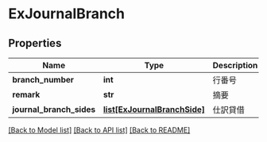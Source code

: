 # ExJournalBranch

## Properties
Name | Type | Description | Notes
------------ | ------------- | ------------- | -------------
**branch_number** | **int** | 行番号 | [optional] 
**remark** | **str** | 摘要 | [optional] 
**journal_branch_sides** | [**list[ExJournalBranchSide]**](ExJournalBranchSide.md) | 仕訳貸借 | [optional] 

[[Back to Model list]](../README.md#documentation-for-models) [[Back to API list]](../README.md#documentation-for-api-endpoints) [[Back to README]](../README.md)


